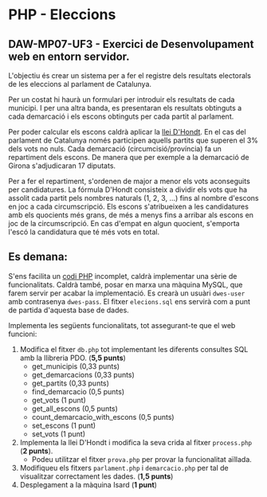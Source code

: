 # PHP - Eleccions
## DAW-MP07-UF3 - Exercici de Desenvolupament web en entorn servidor.
L'objectiu és crear un sistema per a fer el registre dels resultats electorals de les eleccions al parlament de Catalunya.

Per un costat hi haurà un formulari per introduir els resultats de cada municipi. I per una altra banda, es presentaran els resultats obtinguts a cada demarcació i els escons obtinguts per cada partit al parlament.

Per poder calcular els escons caldrà aplicar la [llei D'Hondt](https://ca.wikipedia.org/wiki/Regla_D%27Hondt). En el cas del parlament de Catalunya només participen aquells partits que superen el 3% dels vots no nuls. Cada demarcació (circumcisió/província) fa un repartiment dels escons. De manera que per exemple a la demarcació de Girona s'adjudicaran 17 diputats.

Per a fer el repartiment, s'ordenen de major a menor els vots aconseguits per candidatures. La fórmula D'Hondt consisteix a dividir els vots que ha assolit cada partit pels nombres naturals (1, 2, 3, ...) fins al nombre d'escons en joc a cada circumscripció. Els escons s'atribueixen a les candidatures amb els quocients més grans, de més a menys fins a arribar als escons en joc de la circumscripció. En cas d'empat en algun quocient, s'emporta l'escó la candidatura que té més vots en total.

## Es demana:
S'ens facilita un [codi PHP](codi/) incomplet, caldrà implementar una sèrie de funcionalitats. Caldrà també, posar en marxa una màquina MySQL, que farem servir per acabar la implementació. Es crearà un usuàri `dwes-user` amb contrasenya `dwes-pass`. El fitxer `elecions.sql` ens servirà com a punt de partida d'aquesta base de dades.

Implementa les següents funcionalitats, tot assegurant-te que el web funcioni:

1. Modifica el fitxer `db.php` tot implementant les diferents consultes SQL amb la llibreria PDO. (**5,5 punts**)
    + get_municipis (0,33 punts)
    + get_demarcacions (0,33 punts)
    + get_partits (0,33 punts)
    + find_demarcacio (0,5 punts)
    + get_vots (1 punt)
    + get_all_escons (0,5 punts)
    + count_demarcacio_with_escons (0,5 punts)
    + set_escons (1 punt)
    + set_vots (1 punt)
1. Implementa la llei D'Hondt i modifica la seva crida al fitxer `process.php` (**2 punts**).
    + Podeu utilitzar el fitxer `prova.php` per provar la funcionalitat aïllada.
1. Modifiqueu els fitxers `parlament.php` i `demarcacio.php` per tal de visualitzar correctament les dades. (**1,5 punts**)
1. Desplegament a la màquina Isard (**1 punt**)